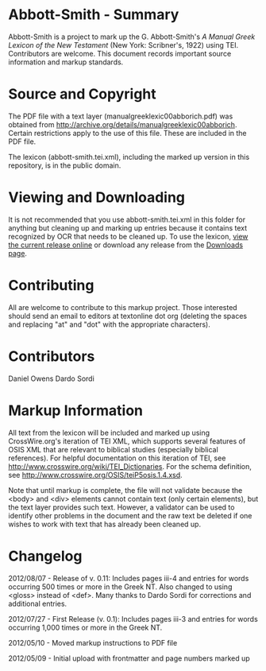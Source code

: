 Abbott-Smith - Summary
======================

Abbott-Smith is a project to mark up the G. Abbott-Smith's *A Manual Greek Lexicon of the New Testament* (New York: Scribner's, 1922) using TEI. Contributors are welcome. This document records important source information and markup standards.

Source and Copyright
=

The PDF file with a text layer (manualgreeklexic00abborich.pdf) was obtained from http://archive.org/details/manualgreeklexic00abborich. Certain restrictions apply to the use of this file. These are included in the PDF file.

The lexicon (abbott-smith.tei.xml), including the marked up version in this repository, is in the public domain. 

Viewing and Downloading
=

It is not recommended that you use abbott-smith.tei.xml in this folder for anything but cleaning up and marking up entries because it contains text recognized by OCR that needs to be cleaned up. To use the lexicon, [view the current release online](http://www.textonline.org/files/abbott-smith/abbott-smith.current_release.xml) or download any release from the [Downloads page](https://github.com/translatable-exegetical-tools/Abbott-Smith/downloads).

Contributing
=

All are welcome to contribute to this markup project. Those interested should send an email to editors at textonline dot org (deleting the spaces and replacing "at" and "dot" with the appropriate characters). 

Contributors
= 

Daniel Owens
Dardo Sordi

Markup Information
=

All text from the lexicon will be included and marked up using CrossWire.org's iteration of TEI XML, which supports several features of OSIS XML that are relevant to biblical studies (especially biblical references). For helpful documentation on this iteration of TEI, see http://www.crosswire.org/wiki/TEI_Dictionaries. For the schema definition, see http://www.crosswire.org/OSIS/teiP5osis.1.4.xsd.

Note that until markup is complete, the file will not validate because the &lt;body> and &lt;div> elements cannot contain text (only certain elements), but the text layer provides such text. However, a validator can be used to identify other problems in the document and the raw text be deleted if one wishes to work with text that has already been cleaned up.

Changelog
=

2012/08/07 - Release of v. 0.11: Includes pages iii-4 and entries for words occurring 500 times or more in the Greek NT. Also changed to using &lt;gloss> instead of &lt;def>. Many thanks to Dardo Sordi for corrections and additional entries.

2012/07/27 - First Release (v. 0.1): Includes pages iii-3 and entries for words occurring 1,000 times or more in the Greek NT. 

2012/05/10 - Moved markup instructions to PDF file

2012/05/09 - Initial upload with frontmatter and page numbers marked up
